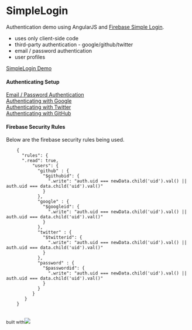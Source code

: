 SimpleLogin
===========

Authentication demo using AngularJS and
<a href='https://www.firebase.com/docs/security/simple-login-overview.html'>Firebase Simple Login</a>. 
  - uses only client-side code
  - third-party authentication - google/github/twitter
  - email / password authentication
  - user profiles

<a href='http://bittopia.ca/dev/SimpleLogin'>SimpleLogin Demo</a>


<h4>Authenticating Setup</h4>

<a href="https://www.firebase.com/docs/security/simple-login-email-password.html">Email / Password Authentication</a><br />
<a href="https://www.firebase.com/docs/security/simple-login-google.html">Authenticating with Google</a><br />
<a href="https://www.firebase.com/docs/security/simple-login-twitter.html">Authenticating with Twitter</a><br />
<a href="https://www.firebase.com/docs/security/simple-login-github.html">Authenticating with GitHub</a><br />

<h4>Firebase Security Rules</h4>

Below are the firebase security rules being used.


        {  
          "rules": {   
          ".read": true,
              "users": {
                "github" : {
                  "$githubid": {
                    ".write": "auth.uid === newData.child('uid').val() || auth.uid === data.child('uid').val()"
                  }
                },
                "google" : {
                  "$googleid": {
                    ".write": "auth.uid === newData.child('uid').val() || auth.uid === data.child('uid').val()"
                  }
                },
                "twitter" : {
                  "$twitterid": {
                    ".write": "auth.uid === newData.child('uid').val() || auth.uid === data.child('uid').val()"
                  }
                },
                "password" : {
                  "$passwordid": {
                    ".write": "auth.uid === newData.child('uid').val() || auth.uid === data.child('uid').val()"
                  }
                }      
              }
           }
        }

<br />
<sup>built with<a href='https://www.firebase.com/'><img src='http://i.imgur.com/ZVL0Jkt.png'/></sup></a>
